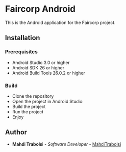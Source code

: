 # Faircorp Android

This is the Android application for the Faircorp project.

## Installation

### Prerequisites

* Android Studio 3.0 or higher
* Android SDK 26 or higher
* Android Build Tools 26.0.2 or higher

### Build

* Clone the repository
* Open the project in Android Studio
* Build the project
* Run the project
* Enjoy

## Author

* **Mahdi Trabolsi** - *Software Developer* - [MahdiTrabolsi](https://mahditrabolsi.github.io)

